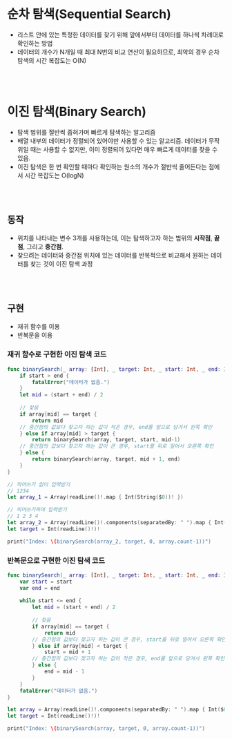 # 순차 탐색(Sequential Search)
- 리스트 안에 있는 특정한 데이터를 찾기 위해 앞에서부터 데이터를 하나씩 차례대로 확인하는 방법
- 데이터의 개수가 N개일 때 최대 N번의 비교 연산이 필요하므로, 최악의 경우 순차 탐색의 시간 복잡도는 O(N)


<br></br>
# 이진 탐색(Binary Search)
- 탐색 범위를 절반씩 좁혀가며 빠르게 탐색하는 알고리즘
- 배열 내부의 데이터가 정렬되어 있어야만 사용할 수 있는 알고리즘. 데이터가 무작위일 때는 사용할 수 없지만, 이미 정렬되어 있다면 매우 빠르게 데이터를 찾을 수 있음.
- 이진 탐색은 한 번 확인할 때마다 확인하는 원소의 개수가 절반씩 줄어든다는 점에서 시간 복잡도는 O(logN)


<br></br>
## 동작
- 위치를 나타내는 변수 3개를 사용하는데, 이는 탐색하고자 하는 범위의 **시작점**, **끝점**, 그리고 **중간점**.
- 찾으려는 데이터와 중간점 위치에 있는 데이터를 반복적으로 비교해서 원하는 데이터를 찾는 것이 이진 탐색 과정

<br></br>
## 구현
- 재귀 함수를 이용
- 반복문을 이용

### 재귀 함수로 구현한 이진 탐색 코드
```swift
func binarySearch(_ array: [Int], _ target: Int, _ start: Int, _ end: Int) -> Int {
    if start > end {
        fatalError("데이터가 없음.")
    }
    let mid = (start + end) / 2
    
    // 찾음
    if array[mid] == target {
        return mid
    // 중간점의 값보다 찾고자 하는 값이 작은 경우, end를 앞으로 당겨서 왼쪽 확인
    } else if array[mid] > target {
        return binarySearch(array, target, start, mid-1)
    // 중간점의 값보다 찾고자 하는 값이 큰 경우, start를 뒤로 밀어서 오른쪽 확인
    } else {
        return binarySearch(array, target, mid + 1, end)
    }
}

// 띄어쓰기 없이 입력받기
// 1234
let array_1 = Array(readLine()!.map { Int(String($0))! })

// 띄어쓰기하여 입력받기
// 1 2 3 4
let array_2 = Array(readLine()!.components(separatedBy: " ").map { Int($0)!} )
let target = Int(readLine()!)!

print("Index: \(binarySearch(array_2, target, 0, array.count-1))")
```

### 반복문으로 구현한 이진 탐색 코드
```swift
func binarySearch(_ array: [Int], _ target: Int, _ start: Int, _ end: Int) -> Int {
    var start = start
    var end = end
    
    while start <= end {
        let mid = (start + end) / 2
        
        // 찾음
        if array[mid] == target {
            return mid
        // 중간점의 값보다 찾고자 하는 값이 큰 경우, start를 뒤로 밀어서 오른쪽 확인
        } else if array[mid] < target {
            start = mid + 1
        // 중간점의 값보다 찾고자 하는 값이 작은 경우, end를 앞으로 당겨서 왼쪽 확인
        } else {
            end = mid - 1
        }
    }
    fatalError("데이터가 없음.")
}

let array = Array(readLine()!.components(separatedBy: " ").map { Int($0)!} )
let target = Int(readLine()!)!

print("Index: \(binarySearch(array, target, 0, array.count-1))")
```
